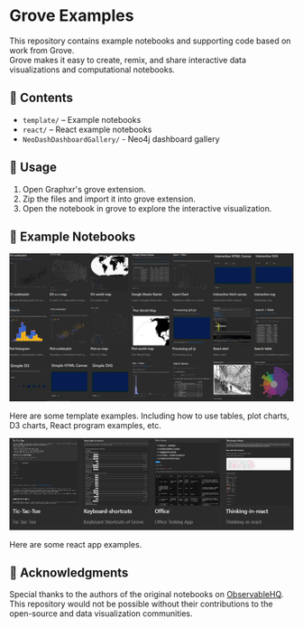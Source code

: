 # Grove Examples

This repository contains example notebooks and supporting code based on work from Grove.  
Grove makes it easy to create, remix, and share interactive data visualizations and computational notebooks.  

## 📂 Contents
- `template/` – Example notebooks
- `react/` – React example notebooks
- `NeoDashDashboardGallery/` - Neo4j dashboard gallery

## 🚀 Usage
1. Open Graphxr's grove extension.
2. Zip the files and import it into grove extension.
3. Open the notebook in grove to explore the interactive visualization.

## 🔗 Example Notebooks
![image-20250818130624085](.\template.png)

Here are some template examples. Including how to use tables, plot charts, D3 charts, React program examples, etc.

![image-20250818130759551](.\react.png)

Here are some react app examples.

## 🙏 Acknowledgments
Special thanks to the authors of the original notebooks on [ObservableHQ](https://observablehq.com).  
This repository would not be possible without their contributions to the open-source and data visualization communities.
